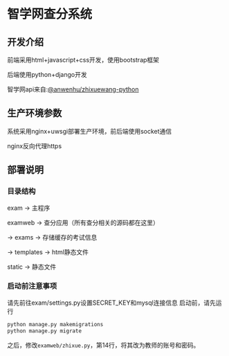 # 智学网查分系统
## 开发介绍
前端采用html+javascript+css开发，使用bootstrap框架

后端使用python+django开发

智学网api来自:[@anwenhu/zhixuewang-python](https://github.com/anwenhu/zhixuewang-python)

## 生产环境参数
系统采用nginx+uwsgi部署生产环境，前后端使用socket通信

nginx反向代理https

## 部署说明

### 目录结构
exam -> 主程序

examweb -> 查分应用（所有查分相关的源码都在这里）

-> exams -> 存储缓存的考试信息

-> templates -> html静态文件

static -> 静态文件

### 启动前注意事项
请先前往exam/settings.py设置SECRET_KEY和mysql连接信息
启动前，请先运行
```bash
python manage.py makemigrations
python manage.py migrate
```

之后，修改`examweb/zhixue.py`，第14行，将其改为教师的账号和密码。
